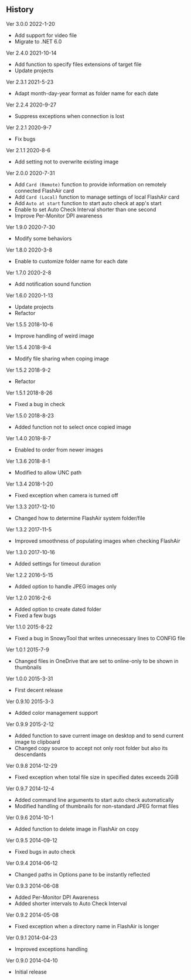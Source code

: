﻿## History

Ver 3.0.0 2022-1-20

- Add support for video file
- Migrate to .NET 6.0

Ver 2.4.0 2021-10-14

 - Add function to specify files extensions of target file
 - Update projects

Ver 2.3.1 2021-5-23

 - Adapt month-day-year format as folder name for each date

Ver 2.2.4 2020-9-27

 - Suppress exceptions when connection is lost

Ver 2.2.1 2020-9-7

 - Fix bugs

Ver 2.1.1 2020-8-6

 - Add setting not to overwrite existing image

Ver 2.0.0 2020-7-31

 - Add `Card (Remote)` function to provide information on remotely connected FlashAir card
 - Add `Card (Local)` function to manage settings of local FlashAir card
 - Add `Auto at start` function to start auto check at app's start
 - Enable to set Auto Check Interval shorter than one second
 - Improve Per-Monitor DPI awareness

Ver 1.9.0 2020-7-30

 - Modify some behaviors

Ver 1.8.0 2020-3-8

 - Enable to customize folder name for each date

Ver 1.7.0 2020-2-8

 - Add notification sound function

Ver 1.6.0 2020-1-13

 - Update projects
 - Refactor

Ver 1.5.5 2018-10-6

 - Improve handling of weird image

Ver 1.5.4 2018-9-4

 - Modify file sharing when coping image

Ver 1.5.2 2018-9-2

 - Refactor

Ver 1.5.1 2018-8-26

 - Fixed a bug in check

Ver 1.5.0 2018-8-23

 - Added function not to select once copied image

Ver 1.4.0 2018-8-7

 - Enabled to order from newer images

Ver 1.3.6 2018-8-1

 - Modified to allow UNC path

Ver 1.3.4 2018-1-20

 - Fixed exception when camera is turned off

Ver 1.3.3 2017-12-10

 - Changed how to determine FlashAir system folder/file

Ver 1.3.2 2017-11-5

 - Improved smoothness of populating images when checking FlashAir

Ver 1.3.0 2017-10-16

 - Added settings for timeout duration

Ver 1.2.2 2016-5-15

 - Added option to handle JPEG images only

Ver 1.2.0 2016-2-6

 - Added option to create dated folder
 - Fixed a few bugs

Ver 1.1.0 2015-8-22

 - Fixed a bug in SnowyTool that writes unnecessary lines to CONFIG file

Ver 1.0.1 2015-7-9

 - Changed files in OneDrive that are set to online-only to be shown in thumbnails

Ver 1.0.0 2015-3-31

 - First decent release

Ver 0.9.10 2015-3-3

 - Added color management support

Ver 0.9.9 2015-2-12

 - Added function to save current image on desktop and to send current image to clipboard
 - Changed copy source to accept not only root folder but also its descendants

Ver 0.9.8 2014-12-29

 - Fixed exception when total file size in specified dates exceeds 2GiB

Ver 0.9.7 2014-12-4

 - Added command line arguments to start auto check automatically
 - Modified handling of thumbnails for non-standard JPEG format files

Ver 0.9.6 2014-10-1

 - Added function to delete image in FlashAir on copy

Ver 0.9.5 2014-09-12

 - Fixed bugs in auto check

Ver 0.9.4 2014-06-12

 - Changed paths in Options pane to be instantly reflected

Ver 0.9.3 2014-06-08

 - Added Per-Monitor DPI Awareness
 - Added shorter intervals to Auto Check Interval

Ver 0.9.2 2014-05-08

 - Fixed exception when a directory name in FlashAir is longer

Ver 0.9.1 2014-04-23

 - Improved exceptions handling

Ver 0.9.0 2014-04-10

 - Initial release